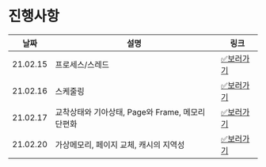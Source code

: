 # 진행사항

| 날짜     | 설명                                             | 링크          |
| -------- | ------------------------------------------------ | ------------- |
| 21.02.15 | 프로세스/스레드                                  | [✅보러가기]() |
| 21.02.16 | 스케줄링                                         | [✅보러가기]() |
| 21.02.17 | 교착상태와 기아상태, Page와 Frame, 메모리 단편화 | [✅보러가기]() |
| 21.02.20 | 가상메모리, 페이지 교체, 캐시의 지역성           | [✅보러가기]() |
